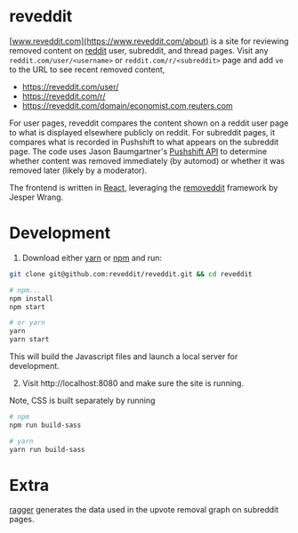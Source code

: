# reveddit
[www.reveddit.com](https://www.reveddit.com/about) is a site for reviewing removed content on [reddit](https://www.reddit.com) user, subreddit, and thread pages.
Visit any `reddit.com/user/<username>` or `reddit.com/r/<subreddit>` page and add `ve` to the URL to see recent removed content,

* https://reveddit.com/user/
* https://reveddit.com/r/
* https://reveddit.com/domain/economist.com,reuters.com

For user pages, reveddit compares the content shown on a reddit user page to what is displayed elsewhere publicly on reddit. For subreddit pages, it compares what is recorded in Pushshift to what appears on the subreddit page. The code uses
Jason Baumgartner's [Pushshift API](https://github.com/pushshift/api) to determine whether content was removed immediately (by automod) or whether it was removed later (likely by a moderator).

The frontend is written in [React](https://reactjs.org/), leveraging the [removeddit](https://github.com/JubbeArt/removeddit) framework by Jesper Wrang.

# Development
1. Download either [yarn](https://yarnpkg.com/en/docs/install) or [npm](https://www.npmjs.com/get-npm) and run:

```bash
git clone git@github.com:reveddit/reveddit.git && cd reveddit

# npm...
npm install
npm start

# or yarn
yarn
yarn start
```

This will build the Javascript files and launch a local server for development.

2. Visit http://localhost:8080 and make sure the site is running.

Note, CSS is built separately by running

```bash
# npm
npm run build-sass

# yarn
yarn run build-sass
```

# Extra

[ragger](https://github.com/reveddit/ragger) generates the data used in the upvote removal graph on subreddit pages.
